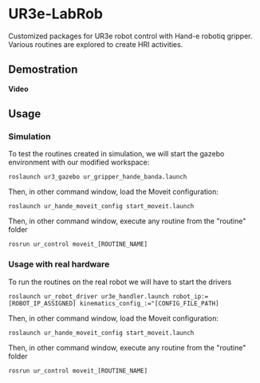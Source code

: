 # UR3e-LabRob
Customized packages for UR3e robot control with Hand-e robotiq gripper. Various routines are explored to create HRI activities.

## Demostration
**Video**
## Usage
### Simulation
To test the routines created in simulation, we will start the gazebo environment with our modified workspace:
```
roslaunch ur3_gazebo ur_gripper_hande_banda.launch
```
Then, in other command window, load the Moveit configuration:
```
roslaunch ur_hande_moveit_config start_moveit.launch
```
Then, in other command window, execute any routine from the "routine" folder
```
rosrun ur_control moveit_[ROUTINE_NAME]
```
### Usage with real hardware
To run the routines on the real robot we will have to start the drivers
```
roslaunch ur_robot_driver ur3e_handler.launch robot_ip:=[ROBOT_IP_ASSIGNED] kinematics_config_:="[CONFIG_FILE_PATH]
```
Then, in other command window, load the Moveit configuration:
```
roslaunch ur_hande_moveit_config start_moveit.launch
```
Then, in other command window, execute any routine from the "routine" folder
```
rosrun ur_control moveit_[ROUTINE_NAME]
```
